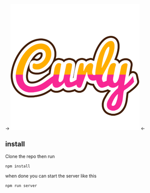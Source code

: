 -> ![alt text](https://raw.githubusercontent.com/glromeo/curly/master/public/images/8945966-designstyle-smoothie-o.png) <-

## install

Clone the repo then run
```bash
npm install
```
when done you can start the server like this
```bash
npm run server
```
